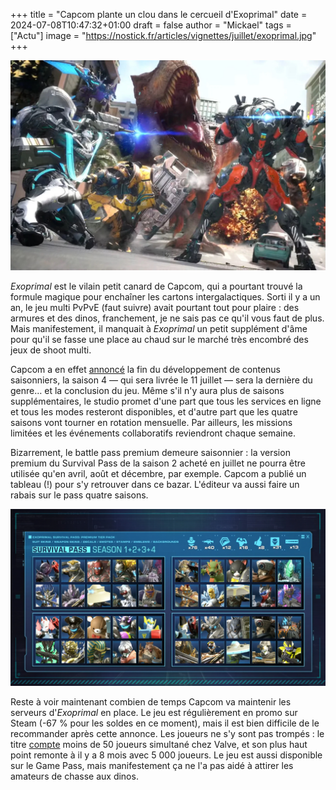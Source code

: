 +++
title = "Capcom plante un clou dans le cercueil d'Exoprimal"
date = 2024-07-08T10:47:32+01:00
draft = false
author = "Mickael"
tags = ["Actu"]
image = "https://nostick.fr/articles/vignettes/juillet/exoprimal.jpg"
+++

![Exoprimal](exoprimal.jpg "Le monde perdu.")

*Exoprimal* est le vilain petit canard de Capcom, qui a pourtant trouvé la formule magique pour enchaîner les cartons intergalactiques. Sorti il y a un an, le jeu multi PvPvE (faut suivre) avait pourtant tout pour plaire : des armures et des dinos, franchement, je ne sais pas ce qu'il vous faut de plus. Mais manifestement, il manquait à *Exoprimal* un petit supplément d'âme pour qu'il se fasse une place au chaud sur le marché très encombré des jeux de shoot multi.

Capcom a en effet [annoncé](https://info.exoprimal.com/en/pages/other_20240705_001/) la fin du développement de contenus saisonniers, la saison 4 — qui sera livrée le 11 juillet — sera la dernière du genre… et la conclusion du jeu. Même s'il n'y aura plus de saisons supplémentaires, le studio promet d'une part que tous les services en ligne et tous les modes resteront disponibles, et d'autre part que les quatre saisons vont tourner en rotation mensuelle. Par ailleurs, les missions limitées et les événements collaboratifs reviendront chaque semaine.

Bizarrement, le battle pass premium demeure saisonnier : la version premium du Survival Pass de la saison 2 acheté en juillet ne pourra être utilisée qu'en avril, août et décembre, par exemple. Capcom a publié un tableau (!) pour s'y retrouver dans ce bazar. L'éditeur va aussi faire un rabais sur le pass quatre saisons.

![Exoprimal](exoprimal2.jpg "Achète mes 4 battle pass !")

Reste à voir maintenant combien de temps Capcom va maintenir les serveurs d'*Exoprimal* en place. Le jeu est régulièrement en promo sur Steam (-67 % pour les soldes en ce moment), mais il est bien difficile de le recommander après cette annonce. Les joueurs ne s'y sont pas trompés : le titre [compte](https://steamdb.info/app/1286320/charts/) moins de 50 joueurs simultané chez Valve, et son plus haut point remonte à il y a 8 mois avec 5 000 joueurs. Le jeu est aussi disponible sur le Game Pass, mais manifestement ça ne l'a pas aidé à attirer les amateurs de chasse aux dinos.